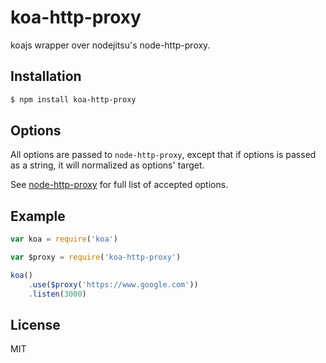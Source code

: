 
# koa-http-proxy

koajs wrapper over nodejitsu's node-http-proxy.

## Installation

```bash
$ npm install koa-http-proxy
```

## Options

All options are passed to `node-http-proxy`, except that if options is passed
as a string, it will normalized as options' target.

See [node-http-proxy](https://github.com/nodejitsu/node-http-proxy#options) for full list of
accepted options.


## Example

```js
var koa = require('koa')

var $proxy = require('koa-http-proxy')

koa()
    .use($proxy('https://www.google.com'))
    .listen(3000)

```

## License

MIT
